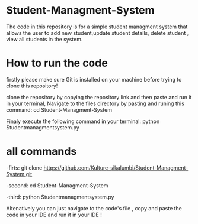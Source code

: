 # Student-Managment-System
The code in this repository is for a simple student managment system that allows the user to add new student,update student details, delete student , view all students in the system.
# How to run the code
firstly please make sure Git is installed on your machine before trying to clone this repository!

clone the repository by copying the repository  link and then paste and run it in your terminal, 
Navigate to the files directory by pasting and runing this command:
cd Student-Managment-System 

Finaly execute the following command in your terminal:
python Studentmanagmentsystem.py
# all commands
-firts: git clone https://github.com/Kulture-sikalumbi/Student-Managment-System.git

-second: cd Student-Managment-System 

-third: python Studentmanagmentsystem.py

  Altenatively you can just navigate to the code's file , copy and  paste the code  in your IDE and run it in your IDE !



